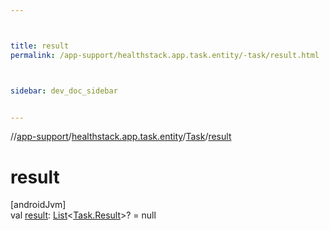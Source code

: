 ```yaml
---



title: result
permalink: /app-support/healthstack.app.task.entity/-task/result.html



sidebar: dev_doc_sidebar


---
```




//[app-support](/app-support.html)/[healthstack.app.task.entity](../index.html)/[Task](index.html)/[result](result.html)



# result



[androidJvm]\
val [result](result.html): [List](https://kotlinlang.org/api/latest/jvm/stdlib/kotlin.collections/-list/index.html)&lt;[Task.Result](-result/index.html)&gt;? = null






